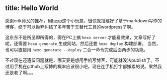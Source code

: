 title: Hello World
---

感谢erik师父的推荐，用[hexo](http://hexo.io)这个小玩意，很快就搭建好了基于markdown写作的博客，终于可以抛弃纠结了多年苦于无替代工具的wordpress了啊。

这东东不是所见即所得的，得在PC上搞 `hexo server` 才能看效果，文章写好了呢，还需要 `hexo generate` 生成网站，然后还要 `hexo deploy` 构建部署。 当然，也可以直接用 `hexo generate --deploy` 二合一命令完成后面两步的功能。

不过现在还遗留问题就是，哪天要是想用手机写博客，可能就没法publish了。不过用手机在github上写博的概率应该很小吧，现在连手机打字都嫌累的说。果然我还是老了啊。。。
